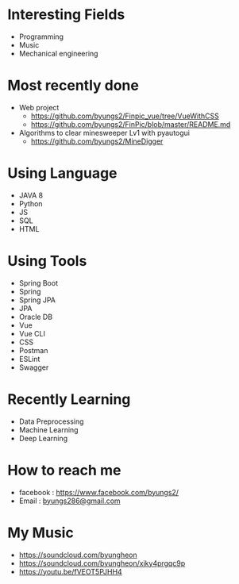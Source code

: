# Interesting Fields 
- Programming
- Music
- Mechanical engineering

# Most recently done
- Web project 
  - https://github.com/byungs2/Finpic_vue/tree/VueWithCSS
  - https://github.com/byungs2/FinPic/blob/master/README.md
- Algorithms to clear minesweeper Lv1 with pyautogui
   - https://github.com/byungs2/MineDigger

# Using Language
- JAVA 8
- Python
- JS
- SQL
- HTML

# Using Tools
- Spring Boot
- Spring
- Spring JPA
- JPA
- Oracle DB
- Vue
- Vue CLI
- CSS
- Postman
- ESLint
- Swagger

# Recently Learning
- Data Preprocessing
- Machine Learning
- Deep Learning

# How to reach me
- facebook : https://www.facebook.com/byungs2/
- Email : byungs286@gmail.com

# My Music
- https://soundcloud.com/byungheon
- https://soundcloud.com/byungheon/xjky4prgqc9p
- https://youtu.be/fVEOT5PJHH4


